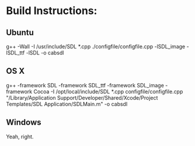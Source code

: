 # Build Instructions:

## Ubuntu

g++ -Wall -I /usr/include/SDL *.cpp ./configfile/configfile.cpp -lSDL_image -lSDL_ttf -lSDL -o cabsdl

## OS X

g++ -framework SDL -framework SDL_ttf -framework SDL_image -framework Cocoa -I /opt/local/include/SDL *.cpp configfile/configfile.cpp "/Library/Application Support/Developer/Shared/Xcode/Project Templates/SDL Application/SDLMain.m" -o cabsdl

## Windows

Yeah, right.